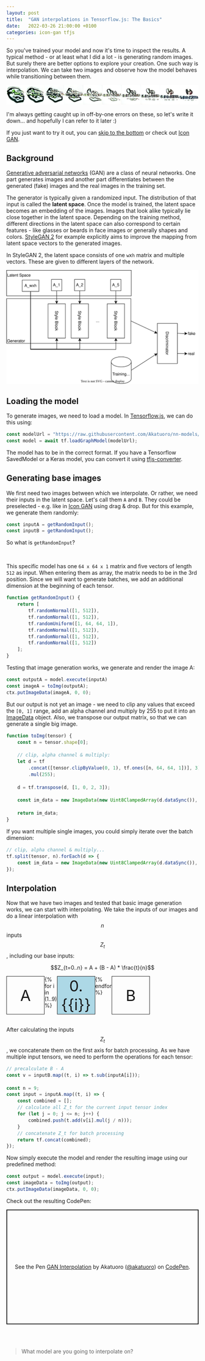 ```yaml
---
layout: post
title:  "GAN interpolations in Tensorflow.js: The Basics"
date:   2022-03-26 21:00:00 +0100
categories: icon-gan tfjs
---
```


<script src="https://polyfill.io/v3/polyfill.min.js?features=es6"></script>
<script id="MathJax-script" async src="https://cdn.jsdelivr.net/npm/mathjax@3/es5/tex-mml-chtml.js"></script>

So you've trained your model and now it's time to inspect the results. A typical method - or at least what I did a lot - is generating random images. But surely there are better options to explore your creation. One such way is interpolation. We can take two images and observe how the model behaves while transitioning between them.

<p align="center">
<img src="/images/1d-interpolation.png" alt="Image of interpolation on Icon GAN model">
</p>

I'm always getting caught up in off-by-one errors on these, so let's write it down... and hopefully I can refer to it later :)

If you just want to try it out, you can [skip to the bottom](#interpolation-codepen) or check out [Icon GAN](/icon-gan/).

## Background

[Generative adversarial networks](https://en.wikipedia.org/wiki/Generative_adversarial_network) (GAN) are a class of neural networks. One part generates images and another part differentiates between the generated (fake) images and the real images in the training set.

The generator is typically given a randomized input. The distribution of that input is called the **latent space**. Once the model is trained, the latent space becomes an embedding of the images. Images that look alike typically lie close together in the latent space. Depending on the training method, different directions in the latent space can also correspond to certain features - like glasses or beards in face images or generally shapes and colors. [StyleGAN 2](https://github.com/NVlabs/stylegan2) for example explicitly aims to improve the mapping from latent space vectors to the generated images.

In StyleGAN 2, the latent space consists of one `w`x`h` matrix and multiple vectors. These are given to different layers of the network.

<p align="center">
<img src="/images/StyleGAN2-network.svg" alt="Image of StyleGAN 2 generator network with inputs">
</p>

## Loading the model

To generate images, we need to load a model. In [Tensorflow.js](https://js.tensorflow.org/api/latest/), we can do this using:
```js
const modelUrl = "https://raw.githubusercontent.com/Akatuoro/nn-models/master/icons-64-web/model.json";
const model = await tf.loadGraphModel(modelUrl);
```

The model has to be in the correct format. If you have a Tensorflow SavedModel or a Keras model, you can convert it using [tfjs-converter](https://github.com/tensorflow/tfjs/tree/master/tfjs-converter).

## Generating base images

We first need two images between which we interpolate. Or rather, we need their inputs in the latent space. Let's call them `A` and `B`. They could be preselected - e.g. like in [Icon GAN](/icon-gan/) using drag & drop. But for this example, we generate them randomly:

```js
const inputA = getRandomInput();
const inputB = getRandomInput();
```

So what is `getRandomInput`?

<br>

This specific model has one `64 x 64 x 1` matrix and five vectors of length `512` as input. When entering them as array, the matrix needs to be in the 3rd position. Since we will want to generate batches, we add an additional dimension at the beginning of each tensor.

```js
function getRandomInput() {
    return [
        tf.randomNormal([1, 512]),
        tf.randomNormal([1, 512]),
        tf.randomUniform([1, 64, 64, 1]),
        tf.randomNormal([1, 512]),
        tf.randomNormal([1, 512]),
        tf.randomNormal([1, 512])
    ];
}
```

Testing that image generation works, we generate and render the image A:
```js
const outputA = model.execute(inputA)
const imageA = toImg(outputA);
ctx.putImageData(imageA, 0, 0);
```

But our output is not yet an image - we need to clip any values that exceed the `[0, 1]` range, add an alpha channel and multiply by 255 to put it into an [ImageData](https://developer.mozilla.org/en-US/docs/Web/API/ImageData) object. Also, we transpose our output matrix, so that we can generate a single big image.

```js
function toImg(tensor) {
    const n = tensor.shape[0];

    // clip, alpha channel & multiply:
    let d = tf
        .concat([tensor.clipByValue(0, 1), tf.ones([n, 64, 64, 1])], 3)
        .mul(255);

    d = tf.transpose(d, [1, 0, 2, 3]);

    const im_data = new ImageData(new Uint8ClampedArray(d.dataSync()), 64 * n, 64);

    return im_data;
}
```

If you want multiple single images, you could simply iterate over the batch dimension:
```js
// clip, alpha channel & multiply...
tf.split(tensor, n).forEach(d => {
    const im_data = new ImageData(new Uint8ClampedArray(d.dataSync()), 64, 64);
});
```

## Interpolation

Now that we have two images and tested that basic image generation works, we can start with interpolating.
We take the inputs of our images and do a linear interpolation with $$n$$ inputs $$Z_t$$, including our base inputs:


$$Z_{t=0..n} = A + (B - A) * \frac{t}{n}$$


<div class="image-grid">
	<div>A</div>
	{% for i in (1..9) %}
		<div class="blue">0.{{i}}</div>
	{% endfor %}
	<div>B</div>
</div>
<br>

After calculating the inputs $$Z_t$$, we concatenate them on the first axis for batch processing.
As we have multiple input tensors, we need to perform the operations for each tensor:

```js
// precalculate B - A
const v = inputB.map((t, i) => t.sub(inputA[i]));

const n = 9;
const input = inputA.map((t, i) => {
	const combined = [];
	// calculate all Z_t for the current input tensor index
	for (let j = 0; j <= n; j++) {
		combined.push(t.add(v[i].mul(j / n)));
	}
	// concatenate Z_t for batch processing
	return tf.concat(combined);
});
```

Now simply execute the model and render the resulting image using our predefined method:
```js
const output = model.execute(input);
const imageData = toImg(output);
ctx.putImageData(imageData, 0, 0);
```


<a id="interpolation-codepen"></a>Check out the resulting CodePen:

<p class="codepen" data-height="300" data-theme-id="dark" data-default-tab="result" data-slug-hash="YzYXJvR" data-user="akatuoro" style="height: 300px; box-sizing: border-box; display: flex; align-items: center; justify-content: center; border: 2px solid; margin: 1em 0; padding: 1em;">
  <span>See the Pen <a href="https://codepen.io/akatuoro/pen/YzYXJvR">
  GAN Interpolation</a> by Akatuoro (<a href="https://codepen.io/akatuoro">@akatuoro</a>)
  on <a href="https://codepen.io">CodePen</a>.</span>
</p>
<script async src="https://cpwebassets.codepen.io/assets/embed/ei.js"></script>

<br>
<br>

> What model are you going to interpolate on?


<style>
	.image-grid {
		display: grid;
		grid-template-columns: repeat(11, 1fr);
		width: 100%;
	}
	.image-grid div {
		aspect-ratio: 1/1;
		display: grid;
		place-items: center;
		text-align: center;
		font-size: 1vh;

		border: solid;
		border-width: 1px;
	}

	.blue {
		background-color: lightblue;
	}
	.green {
		background-color: lightgreen;
	}
	.teal {
		background-color: teal;
	}
</style>
